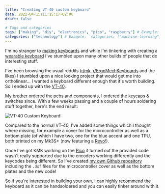 ```yaml
---
title: "Creating VT-40 custom keyboard"
date: 2022-04-15T11:15:17+02:00
draft: false

# Tags and categories
tags: ["making", "diy", "electronics", "pico", "raspberry"] # Example: `tags: ["machine-learning", "deep-learning"]`
categories: ["technology"] # Example: `catagories: ["machine-learning", "deep-learning"]`
---
```


I'm no stranger to [making keyboards](https://jplattel.nl/post/2020-11-11-bluetooth-sudoku-keyboard/) and while I'm tinkering with creating a [wearable keyboard](https://wandering.computer/) I've stumbled upon many other builds of people that do interesting stuff.

I've been browsing the usual reddits ([r/mk](https://reddit.com/r/mechanicalKeyboards/), [r/ErgoMechKeyboards](https://www.reddit.com/r/ErgoMechKeyboards/) and the likes) I stumbled upon a nice looking project that would get me into ortholinear... I wanted a keyboard different enough that it's worth building. So I ended up with the [VT-40](https://github.com/vladantrhlik/VT-40/). 

[My brother](https://ikbenke.es/) ordered the pcbs and components, I ordered the keycaps & switches since. With a few weeks passing and a couple of hours soldering stuff together, here's the end result:

![VT-40 Custom Keyboard](/img/vt-40-keyboard.jpeg)

Compared to the normal VT-40, I've added some things which I thought where missing, for example a cover for the microcontroller as well as a bottom plate (of which I have two, one for the blue accent and one TPU, both printed on my Mk3S+ (now featuring a [Revo](https://e3d-online.com/products/revo-six)!).

Once I've got KMK working on the [Pico](https://www.raspberrypi.com/products/raspberry-pi-pico/) it turned out the provided code wasn't really supported due to the encoders working differently and the keycodes being different. So I've created [my own Github repository](https://github.com/jplattel/VT-40/) including the `.dxf` files for the microcontroller cover as well as the bottom plates and the new code!


So if you're interested in building your own, I can highly recommend the keyboard as it can be handsoldered and you can easily tinker around with it. 